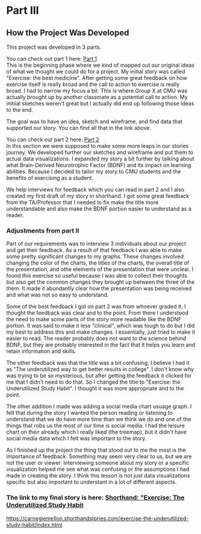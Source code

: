 # Part III
## How the Project Was Developed
This project was developed in 3 parts. 

You can check out part 1 here: [Part 1](final_project_LandonScott.md)<br>
This is the beginning phase where we kind of mapped out our original ideas of what we thought we 
could do for a project. My initial story was called "Exercise: the best medicine". After getting some
great feedback on how exercise itself is really broad and the call to action to exercise is really 
broad. I had to narrow my focus a bit. This is where Group X at CMU was actually brought up by another
classmate as a potential call to action. My initiial sketches weren't great but I actually did end up
following those ideas to the end. 

The goal was to have an idea, sketch and wireframe, and find data that supported our story. You can
find all that in the link above. 

You can check out part 2 here: [Part 2](final_project_part2.md)<br>
In this section we were supposed to make some more leaps in our stories journey. We developed further
our sketches and wireframe and put them to actual data visualizations. I expanded my story a bit further
by talking about what Brain-Derived Neurotrophic Factor (BDNF) and its impact on learning abilities. 
Because I decided to tailor my story to CMU students and the benefits of exercising as a student. 

We help interviews for feedback which you can read in part 2 and I also created my first draft of my
story in shorthand. I got some great feedback from the TA/Professor that I needed to fix make the title
more understandable and also make the BDNF portion easier to understand as a reader. 


### Adjustments from part II
Part of our requirements was to interview 3 individuals about our project and get their feedback. As
a result of that feedback I was able to make some pretty significant changes to my graphs. These changes
involved changing the color of the charts, the titles of the charts, the overall title of the presentation, 
and othe elements of the presentation that were unclear. I found this exercise so useful because I was able
to collect their thoughts but also get the common changes they brought up between the three of the them. It
made it abundantly clear how the presentation was being received and what was not so easy to understand. 

Some of the best feedback I got on part 2 was from whoever graded it. I thought the feedback
was clear and to the point. From there I understood the need to make some parts of the story more readable 
like the BDNF portion. It was said to make it less "clinical", which was tough to do but I did my best to 
address this and make changes. I essentially, just tried to make it easier to read. The reader probably
does not want to the science behind BDNF, but they are probably interested in the fact that it helps you
learn and retain information and skills. 

The other feedback was that the title was a bit confusing, I believe I had it as "The underutilized way to 
get better results in college". I don't know why was trying to be so mysterious, but after getting the 
feedback it clicked for me that I didn't need to do that. So I changed the title to "Exercise: the Underutilized
Study Habit". I thought it was more appropriate and to the point. 

The other addition I made was adding a social media chart usuage graph. I felt that during the story I wanted
the person reading or listening to understand that we do have more time than we think we do and one of the 
things that robs us the most of our time is social media. I had the leisure chart on their already which I really
liked (the treemap), but it didn't have social media data which I felt was important to the story.

As I finished up the project the thing that stood out to me the most is the importance of feedback. Something
may seem very clear to us, but we are not the user or viewer. Interviewing someone about my story or a specific
visualization helped me see what was confusing or the assumptions I had made in creating the story. I think this
lesson is not just data visualizations specific but also important to understant in a lot of different aspects. 

### The link to my final story is here: [Shorthand: "Exercise: The Underutilized Study Habit](https://carnegiemellon.shorthandstories.com/exercise-the-underutilized-study-habit/index.html)<br>
https://carnegiemellon.shorthandstories.com/exercise-the-underutilized-study-habit/index.html



